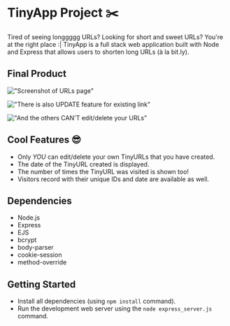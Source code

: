 # TinyApp Project :scissors:

Tired of seeing longgggg URLs? Looking for short and sweet URLs? You're at the right place :| TinyApp is a full stack web application built with Node and Express that allows users to shorten long URLs (à la bit.ly).

## Final Product

!["Screenshot of URLs page"](https://github.com/shadeying/TinyApp/blob/master/docs/urls-page.png?raw=true)

!["There is also *UPDATE* feature for existing link"](https://github.com/shadeying/TinyApp/blob/master/docs/url-show.png?raw=true)

!["And the others *CAN'T* edit/delete your URLs"](https://github.com/shadeying/TinyApp/blob/master/docs/url-error.png?raw=true)

## Cool Features :sunglasses:

- Only *YOU* can edit/delete your own TinyURLs that you have created.
- The date of the TinyURL created is displayed.
- The number of times the TinyURL was visited is shown too!
- Visitors record with their unique IDs and date are available as well.

## Dependencies

- Node.js
- Express
- EJS
- bcrypt
- body-parser
- cookie-session
- method-override

## Getting Started

- Install all dependencies (using `npm install` command).
- Run the development web server using the `node express_server.js` command.